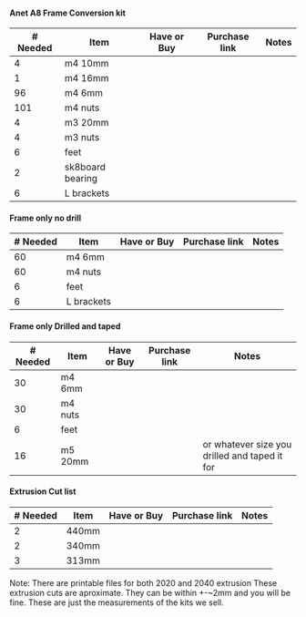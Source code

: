 

#### Anet A8 Frame Conversion kit

| # Needed | Item             | Have or Buy | Purchase link | Notes |
| -------- | ---------------- | ----------- | ------------- | ----- |
| 4        | m4 10mm          |             |               |       |
| 1        | m4 16mm          |             |               |       |
| 96       | m4 6mm           |             |               |       |
| 101      | m4 nuts          |             |               |       |
| 4        | m3 20mm          |             |               |       |
| 4        | m3 nuts          |             |               |       |
| 6        | feet             |             |               |       |
| 2        | sk8board bearing |             |               |       |
| 6        | L brackets       |             |               |       |

#### Frame only no drill

| # Needed | Item       | Have or Buy | Purchase link | Notes |
| -------- | ---------- | ----------- | ------------- | ----- |
| 60       | m4 6mm     |             |               |       |
| 60       | m4 nuts    |             |               |       |
| 6        | feet       |             |               |       |
| 6        | L brackets |             |               |       |

#### Frame only Drilled and taped

| # Needed | Item    | Have or Buy | Purchase link | Notes                                         |
| -------- | ------- | ----------- | ------------- | --------------------------------------------- |
| 30       | m4 6mm  |             |               |                                               |
| 30       | m4 nuts |             |               |                                               |
| 6        | feet    |             |               |                                               |
| 16       | m5 20mm |             |               | or whatever size you drilled and taped it for |

#### Extrusion Cut list

| # Needed | Item  | Have or Buy | Purchase link | Notes |
| -------- | ----- | ----------- | ------------- | ----- |
| 2        | 440mm |             |               |       |
| 2        | 340mm |             |               |       |
| 3        | 313mm |             |               |       |

Note: There are printable files for both 2020 and 2040 extrusion These extrusion cuts are aproximate. They can be within +-~2mm and you will be fine. These are just the measurements of the kits we sell. 
